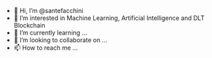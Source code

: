 - 👋 Hi, I’m @santefacchini
- 👀 I’m interested in Machine Learning, Artificial Intelligence and DLT Blockchain
- 🌱 I’m currently learning ...
- 💞️ I’m looking to collaborate on ...
- 📫 How to reach me ...

<!---
santefacchini/santefacchini is a ✨ special ✨ repository because its `README.md` (this file) appears on your GitHub profile.
You can click the Preview link to take a look at your changes.
--->
